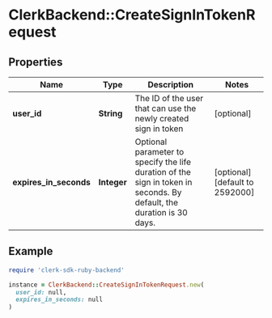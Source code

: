 # ClerkBackend::CreateSignInTokenRequest

## Properties

| Name | Type | Description | Notes |
| ---- | ---- | ----------- | ----- |
| **user_id** | **String** | The ID of the user that can use the newly created sign in token | [optional] |
| **expires_in_seconds** | **Integer** | Optional parameter to specify the life duration of the sign in token in seconds. By default, the duration is 30 days. | [optional][default to 2592000] |

## Example

```ruby
require 'clerk-sdk-ruby-backend'

instance = ClerkBackend::CreateSignInTokenRequest.new(
  user_id: null,
  expires_in_seconds: null
)
```

